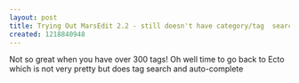 ```yaml
---
layout: post
title: Trying Out MarsEdit 2.2 - still doesn't have category/tag  search/auto-complete
created: 1218840948
---
```

Not so great when you have over 300 tags! Oh well time to go back to Ecto which is not very pretty but does tag search and auto-complete
